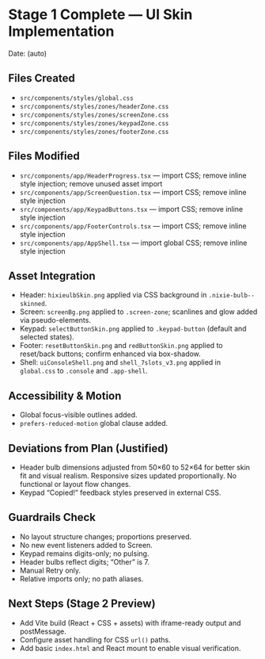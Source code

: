 # Stage 1 Complete — UI Skin Implementation

Date: (auto)

## Files Created
- `src/components/styles/global.css`
- `src/components/styles/zones/headerZone.css`
- `src/components/styles/zones/screenZone.css`
- `src/components/styles/zones/keypadZone.css`
- `src/components/styles/zones/footerZone.css`

## Files Modified
- `src/components/app/HeaderProgress.tsx` — import CSS; remove inline style injection; remove unused asset import
- `src/components/app/ScreenQuestion.tsx` — import CSS; remove inline style injection
- `src/components/app/KeypadButtons.tsx` — import CSS; remove inline style injection
- `src/components/app/FooterControls.tsx` — import CSS; remove inline style injection
- `src/components/app/AppShell.tsx` — import global CSS; remove inline style injection

## Asset Integration
- Header: `hixieulbSkin.png` applied via CSS background in `.nixie-bulb--skinned`.
- Screen: `screenBg.png` applied to `.screen-zone`; scanlines and glow added via pseudo-elements.
- Keypad: `selectButtonSkin.png` applied to `.keypad-button` (default and selected states).
- Footer: `resetButtonSkin.png` and `redButtonSkin.png` applied to reset/back buttons; confirm enhanced via box-shadow.
- Shell: `uiConsoleShell.png` and `shell_7slots_v3.png` applied in `global.css` to `.console` and `.app-shell`.

## Accessibility & Motion
- Global focus-visible outlines added.
- `prefers-reduced-motion` global clause added.

## Deviations from Plan (Justified)
- Header bulb dimensions adjusted from 50×60 to 52×64 for better skin fit and visual realism. Responsive sizes updated proportionally. No functional or layout flow changes.
- Keypad “Copied!” feedback styles preserved in external CSS.

## Guardrails Check
- No layout structure changes; proportions preserved.
- No new event listeners added to Screen.
- Keypad remains digits-only; no pulsing.
- Header bulbs reflect digits; “Other” is 7.
- Manual Retry only.
- Relative imports only; no path aliases.

## Next Steps (Stage 2 Preview)
- Add Vite build (React + CSS + assets) with iframe-ready output and postMessage.
- Configure asset handling for CSS `url()` paths.
- Add basic `index.html` and React mount to enable visual verification.

